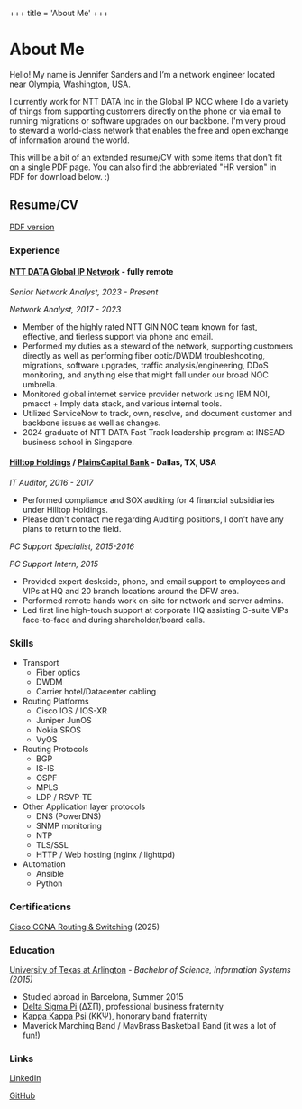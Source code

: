 +++
title = 'About Me'
+++

# About Me

Hello! My name is Jennifer Sanders and I’m a network engineer located near Olympia, Washington, USA.

I currently work for NTT DATA Inc in the Global IP NOC where I do a variety of things from supporting customers directly on the phone or via email to running migrations or software upgrades on our backbone. I'm very proud to steward a world-class network that enables the free and open exchange of information around the world.

This will be a bit of an extended resume/CV with some items that don't fit on a single PDF page. You can also find the abbreviated "HR version" in PDF for download below. :)

## Resume/CV
[PDF version](jsanders-resume.pdf)

### Experience

#### [NTT DATA](https://www.nttdata.com/global/en/) [Global IP Network](https://www.gin.ntt.net) - fully remote
*Senior Network Analyst, 2023 - Present*

*Network Analyst, 2017 - 2023*

- Member of the highly rated NTT GIN NOC team known for fast, effective, and tierless support via phone and email.
- Performed my duties as a steward of the network, supporting customers directly as well as performing fiber optic/DWDM troubleshooting, migrations, software upgrades, traffic analysis/engineering, DDoS monitoring, and anything else that might fall under our broad NOC umbrella.
- Monitored global internet service provider network using IBM NOI, pmacct + Imply data stack, and various internal tools.
- Utilized ServiceNow to track, own, resolve, and document customer and backbone issues as well as changes.
- 2024 graduate of NTT DATA Fast Track leadership program at INSEAD business school in Singapore.

#### [Hilltop Holdings](https://www.hilltop.com/) / [PlainsCapital Bank](https://plainscapital.com/) - Dallas, TX, USA
*IT Auditor, 2016 - 2017*

- Performed compliance and SOX auditing for 4 financial subsidiaries under Hilltop Holdings.
- Please don't contact me regarding Auditing positions, I don't have any plans to return to the field.

*PC Support Specialist, 2015-2016*

*PC Support Intern, 2015*

- Provided expert deskside, phone, and email support to employees and VIPs at HQ and 20 branch locations around the DFW area.
- Performed remote hands work on-site for network and server admins.
- Led first line high-touch support at corporate HQ assisting C-suite VIPs face-to-face and during shareholder/board calls.

### Skills

- Transport
    - Fiber optics
    - DWDM
    - Carrier hotel/Datacenter cabling
- Routing Platforms
    - Cisco IOS / IOS-XR
    - Juniper JunOS
    - Nokia SROS
    - VyOS
- Routing Protocols
    - BGP
    - IS-IS
    - OSPF
    - MPLS
    - LDP / RSVP-TE
- Other Application layer protocols
    - DNS (PowerDNS)
    - SNMP monitoring
    - NTP
    - TLS/SSL
    - HTTP / Web hosting (nginx / lighttpd)
- Automation
    - Ansible
    - Python

### Certifications
[Cisco CCNA Routing & Switching](ccna.pdf) (2025)

### Education
[University of Texas at Arlington](https://www.uta.edu/) - *Bachelor of Science, Information Systems (2015)*

- Studied abroad in Barcelona, Summer 2015
- [Delta Sigma Pi](https://www.deltasigmapi.org/) (ΔΣΠ), professional business fraternity
- [Kappa Kappa Psi](https://www.kkpsi.org/) (ΚΚΨ), honorary band fraternity
- Maverick Marching Band / MavBrass Basketball Band (it was a lot of fun!)

### Links

[LinkedIn](https://www.linkedin.com/in/sandersjb12)

[GitHub](https://github.com/Sandersjb12)

